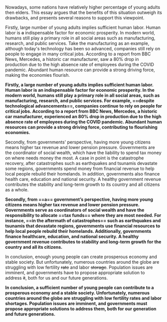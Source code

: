 Nowadays, some nations have relatively higher percentage of young adults then elders. This essay argues that the benefits of this situation outweigh its drawbacks, and presents several reasons to support this viewpoint.

Firstly, large number of young adults implies sufficient human labor. Human labor is ~~a~~ indispensable factor for economic prosperity. In modern world, humans still play a primary role in all social areas such as manufacturing, research, and public services. Take the manufacturing as an example, although today's technology has been so advanced, companies still rely on people to engage in many critical jobs. According to a report from BBC News, Mercedes, a historic car manufacturer, saw a 80% drop in production due to the high absence rate of employees during the COVID pandemic. Abundant human resource can provide a strong driving force, making the economies flourish.

**Firstly, a large number of young adults implies sufficient human labor. Human labor is an indispensable factor for economic prosperity. In the modern world, humans still play a primary role in all social areas, such as manufacturing, research, and public services. For example, ==despite technological advancements==, companies continue to rely on people for critical jobs. According to a report from BBC News, Mercedes, a historic car manufacturer, experienced an 80% drop in production due to the high absence rate of employees during the COVID pandemic. Abundant human resources can provide a strong driving force, contributing to flourishing economies.**

Secondly, from governments' perspective, having more young citizens means higher tax revenue and lower pension pressure. Governments are the coordinator of social wealth, which have the liability to spend tax money on where needs money the most. A case in point is the catastrophe recovery, after catastrophes such as earthquakes and tsunamis devastate some regions, governments spend money from financial revenue to help local people rebuild their homelands. In addition, governments also finance health care, education and national security. A healthy government revenue contributes the stability and long-term growth to its country and all citizens as a whole.

**Secondly, from ==a== government’s perspective, having more young citizens means higher tax revenue and lower pension pressure. Governments serve as coordinators of social wealth and have the responsibility to allocate ==tax funds== where they are most needed. For instance, ==in the aftermath of catastrophes== such as earthquakes and tsunamis that devastate regions, governments use financial resources to help local people rebuild their homelands. Additionally, governments finance healthcare, education, and national security. A healthy government revenue contributes to stability and long-term growth for the country and all its citizens.**

In conclusion, enough young people can create prosperous economy and stable society. But unfortunately, numerous countries around the globe are struggling with low fertility ~~rate~~ and labor ~~storage~~. Population issues are imminent, and governments have to propose appropriate solution to address ~~it~~, both for us and our future generations.

**In conclusion, a sufficient number of young people can contribute to a prosperous economy and a stable society. Unfortunately, numerous countries around the globe are struggling with low fertility rates and labor shortages. Population issues are imminent, and governments must propose appropriate solutions to address them, both for our generation and future generations.**
